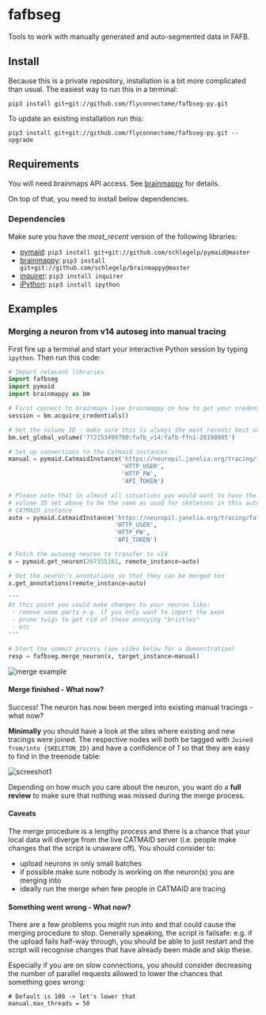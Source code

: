 # fafbseg
Tools to work with manually generated and auto-segmented data in FAFB.

## Install
Because this is a private repository, installation is a bit more complicated
than usual. The easiest way to run this in a terminal:

```
pip3 install git+git://github.com/flyconnectome/fafbseg-py.git
```

To update an existing installation run this:

```
pip3 install git+git://github.com/flyconnectome/fafbseg-py.git --upgrade
```

## Requirements
You will need brainmaps API access. See [brainmappy](https://github.com/schlegelp/brainmappy)
for details.

On top of that, you need to install below dependencies.

### Dependencies
Make sure you have the *most_recent* version of the following libraries:

- [pymaid](https://pymaid.readthedocs.io/en/latest/): `pip3 install git+git://github.com/schlegelp/pymaid@master`
- [brainmappy](https://github.com/schlegelp/brainmappy): `pip3 install git+git://github.com/schlegelp/brainmappy@master`
- [inquirer](https://magmax.org/python-inquirer/index.html): `pip3 install inquirer`
- [iPython](https://ipython.org/install.html): `pip3 install ipython`

## Examples

### Merging a neuron from v14 autoseg into manual tracing
First fire up a terminal and start your interactive Python session by typing
`ipython`. Then run this code:

```Python
# Import relevant libraries
import fafbseg
import pymaid
import brainmappy as bm

# First connect to brainmaps (see brainmappy on how to get your credentials)
session = bm.acquire_credentials()

# Set the volume ID - make sure this is always the most recent/ best one
bm.set_global_volume('772153499790:fafb_v14:fafb-ffn1-20190805')

# Set up connections to the Catmaid instances
manual = pymaid.CatmaidInstance('https://neuropil.janelia.org/tracing/fafb/v14',                               
                                'HTTP_USER',
                                'HTTP_PW',
                                'API_TOKEN')

# Please note that in almost all situations you would want to have the global
# volume ID set above to be the same as used for skeletons in this autoseg
# CATMAID instance
auto = pymaid.CatmaidInstance('https://neuropil.janelia.org/tracing/fafb/v14-seg-Li-190805.0',                              
                              'HTTP_USER',
                              'HTTP_PW',
                              'API_TOKEN')

# Fetch the autoseg neuron to transfer to v14
x = pymaid.get_neuron(267355161, remote_instance=auto)

# Get the neuron's annotations so that they can be merged too
x.get_annotations(remote_instance=auto)

"""
At this point you could make changes to your neuron like:
 - remove some parts e.g. if you only want to import the axon
 - prune twigs to get rid of those annoying "bristles"
 - etc
"""

# Start the commit process (see video below for a demonstration)
resp = fafbseg.merge_neuron(x, target_instance=manual)
```

![merge example](https://github.com/flyconnectome/fafbseg-py/blob/master/media/screencast.gif?raw=true)

#### Merge finished - What now?
Success! The neuron has now been merged into existing manual tracings - what now?

**Minimally** you should have a look at the sites where existing and new
tracings were joined. The respective nodes will both be tagged
with `Joined from/into {SKELETON_ID}` and have a confidence of _1_ so that they are
easy to find in the treenode table:

![screeshot1](https://github.com/flyconnectome/fafbseg-py/blob/master/media/screenshot1.png?raw=true)

Depending on how much you care about the neuron, you want do a **full review**
to make sure that nothing was missed during the merge process.

#### Caveats
The merge procedure is a lengthy process and there is a chance that your local
data will diverge from the live CATMAID server (i.e. people make changes that
the script is unaware off). You should consider to:

- upload neurons in only small batches
- if possible make sure nobody is working on the neuron(s) you are merging into
- ideally run the merge when few people in CATMAID are tracing

#### Something went wrong - What now?
There are a few problems you might run into and that could cause the merging
procedure to stop. Generally speaking, the script is failsafe: e.g. if the
upload fails half-way through, you should be able to just restart and the
script will recognise changes that have already been made and skip these.

Especially if you are on slow connections, you should consider decreasing the
number of parallel requests allowed to lower the chances that something goes
wrong:

```
# Default is 100 -> let's lower that
manual.max_threads = 50
```
